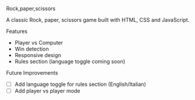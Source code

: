 Rock,paper,scissors

A classic Rock, paper, scissors game built with HTML, CSS and JavaScript.

Features

- Player vs Computer
- Win detection
- Responsive design
- Rules section (language toggle coming soon)

Future Improvements

- [ ] Add language toggle for rules section (English/Italian)
- [ ] Add player vs player mode

